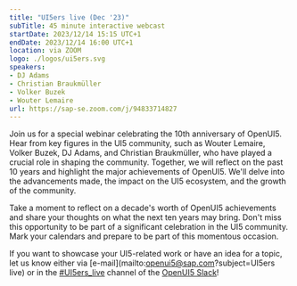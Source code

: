 ```yaml
---
title: "UI5ers live (Dec '23)"
subTitle: 45 minute interactive webcast
startDate: 2023/12/14 15:15 UTC+1
endDate: 2023/12/14 16:00 UTC+1
location: via ZOOM
logo: ./logos/ui5ers.svg
speakers:
- DJ Adams
- Christian Braukmüller
- Volker Buzek
- Wouter Lemaire
url: https://sap-se.zoom.com/j/94833714827
---
```

Join us for a special webinar celebrating the 10th anniversary of OpenUI5. Hear from key figures in the UI5 community, such as Wouter Lemaire, Volker Buzek, DJ Adams, and Christian Braukmüller, who have played a crucial role in shaping the community. Together, we will reflect on the past 10 years and highlight the major achievements of OpenUI5. We'll delve into the advancements made, the impact on the UI5 ecosystem, and the growth of the community.

Take a moment to reflect on a decade's worth of OpenUI5 achievements and share your thoughts on what the next ten years may bring. Don't miss this opportunity to be part of a significant celebration in the UI5 community. Mark your calendars and prepare to be part of this momentous occasion.

If you want to showcase your UI5-related work or have an idea for a topic, let us know either via [e-mail](mailto:openui5@sap.com?subject=UI5ers live) or in the 
[#UI5ers_live](https://openui5.slack.com/archives/C01CP60AAN7) channel of the [OpenUI5 Slack](https://ui5-slack-invite.cfapps.eu10.hana.ondemand.com/)!
